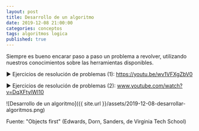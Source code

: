 ```yaml
---
layout: post
title: Desarrollo de un algoritmo
date: 2019-12-08 21:00:00
categories: conceptos
tags: algoritmos logica
published: true
---
```


Siempre es bueno encarar paso a paso un problema a revolver, utilizando nuestros conocimientos sobre las herramientas disponibles.

▶️ Ejercicios de resolución de problemas (1): https://youtu.be/wv1VFXgZbV0

▶️ Ejercicios de resolución de problemas (2): www.youtube.com/watch?v=DqXFtylWI10

![Desarrollo de un algoritmo]({{ site.url }}/assets/2019-12-08-desarrollar-algoritmos.png)

Fuente: "Objects first" (Edwards, Dorn, Sanders, de Virginia Tech School)

